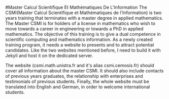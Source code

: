 #Master Calcul Scientifique Et Mathématiques De L'Information
The CSMI(Master Calcul Scientifique et Mathématiques de l'Information) is two years training that terminates with a master degree in applied mathematics.
The Master CSMI is for holders of a license in mathematics who wish to move towards a career in engineering or towards a PhD in applied mathematics. The objective of this training is to give a dual competence in scientific computing and mathematics information.
As a newly created training program, it needs a website to presents and to attract potential candidates. Like the two websites mentioned before, I need to build it with Jekyll and host it on the dedicated server.

The website (csmi.math.unistra.fr and it's alias csmi.cemosis.fr) should cover all information about the master CSMI. It should also include contacts of previous years graduates, the relationship with enterprises and testimonials of previous students. Finally, the whole website must be translated into English and German, in order to welcome international students.

